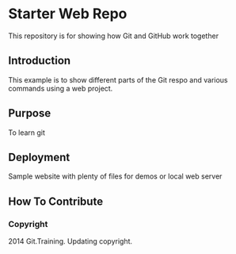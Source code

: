 # Starter Web Repo

This repository is for showing how Git and GitHub work together

## Introduction

This example is to show different parts of the Git respo and various commands using a web project.

## Purpose

To learn git

## Deployment

Sample website with plenty of files for demos or local web server

## How To Contribute


### Copyright

2014 Git.Training. Updating copyright.
